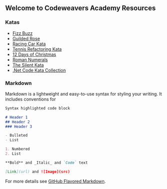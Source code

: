 ## Welcome to Codeweavers Academy Resources

### Katas

* [Fizz Buzz](https://docs.google.com/document/d/1YnaVMhhcRx-nMpKBzPq-i9NZtzpXiCx2-mrt3HmhH90/edit?usp=sharing)
* [Guilded Rose](https://docs.google.com/document/d/1xTUefzunFvwDGRFh54Sb6TJe1jtPAPP8JUpL6paUYfo/edit?usp=sharing)
* [Racing Car Kata](https://docs.google.com/document/d/1TljKA0IQYF45d8QGqM5CnXxcd-QV4AxBVwnf2veZlKo/edit?usp=sharing)
* [Tennis Refactoring Kata](https://docs.google.com/document/d/1SbP20O97TYRulJNfCaqnE5QmAAOqazNd2XLxlhLPnGQ/edit?usp=sharing)
* [12 Days of Christmas](https://docs.google.com/document/d/1F4V_K9egzx8Cyk4SKoZ1F_3dxzqU25k7p23g8eqYTYc/edit?usp=sharing)
* [Roman Numerals](https://docs.google.com/document/d/1K5rtyKyelDygApHhExbQKbnE-wAKzaxgUjIgBPqQtEQ/edit?usp=sharing)
* [The Silent Kata](https://github.com/codeweavers/TheSilentKata)
* [.Net Code Kata Collection](https://github.com/codeweavers/CodeKatas)


### Markdown

Markdown is a lightweight and easy-to-use syntax for styling your writing. It includes conventions for

```markdown
Syntax highlighted code block

# Header 1
## Header 2
### Header 3

- Bulleted
- List

1. Numbered
2. List

**Bold** and _Italic_ and `Code` text

[Link](url) and ![Image](src)
```

For more details see [GitHub Flavored Markdown](https://guides.github.com/features/mastering-markdown/).
